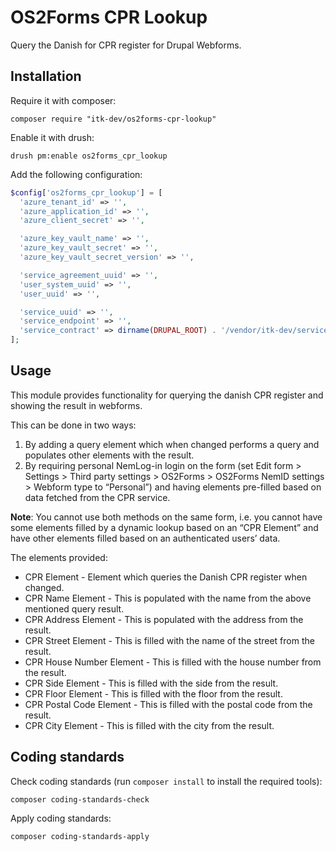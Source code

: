 # OS2Forms CPR Lookup

Query the Danish for CPR register for Drupal Webforms.

## Installation

Require it with composer:

```shell
composer require "itk-dev/os2forms-cpr-lookup"
```

Enable it with drush:

```shell
drush pm:enable os2forms_cpr_lookup
```

Add the following configuration:

```php
$config['os2forms_cpr_lookup'] = [
  'azure_tenant_id' => '',
  'azure_application_id' => '',
  'azure_client_secret' => '',

  'azure_key_vault_name' => '',
  'azure_key_vault_secret' => '',
  'azure_key_vault_secret_version' => '',

  'service_agreement_uuid' => '',
  'user_system_uuid' => '',
  'user_uuid' => '',

  'service_uuid' => '',
  'service_endpoint' => '',
  'service_contract' => dirname(DRUPAL_ROOT) . '/vendor/itk-dev/serviceplatformen/resources/person-base-data-extended-service-contract/wsdl/context/PersonBaseDataExtendedService.wsdl',
];
```

## Usage

This module provides functionality for querying the danish CPR register and
showing the result in webforms.

This can be done in two ways:

1. By adding a query element which when changed performs a query and populates
   other elements with the result.
2. By requiring personal NemLog-in login on the form (set Edit form > Settings >
   Third party settings > OS2Forms > OS2Forms NemID settings > Webform type to
   “Personal”) and having elements pre-filled based on data fetched from the CPR
   service.

**Note**: You cannot use both methods on the same form, i.e. you cannot have
some elements filled by a dynamic lookup based on an “CPR Element” and have
other elements filled based on an authenticated users’ data.

The elements provided:

* CPR Element - Element which queries the Danish CPR register when changed.
* CPR Name Element - This is populated with the name from the above mentioned query result.
* CPR Address Element - This is populated with the address from the result.
* CPR Street Element - This is filled with the name of the street from the result.
* CPR House Number Element - This is filled with the house number from the result.
* CPR Side Element - This is filled with the side from the result.
* CPR Floor Element - This is filled with the floor from the result.
* CPR Postal Code Element - This is filled with the postal code from the result.
* CPR City Element - This is filled with the city from the result.

## Coding standards

Check coding standards (run `composer install` to install the required tools):

```shell
composer coding-standards-check
```

Apply coding standards:

```shell
composer coding-standards-apply
```
